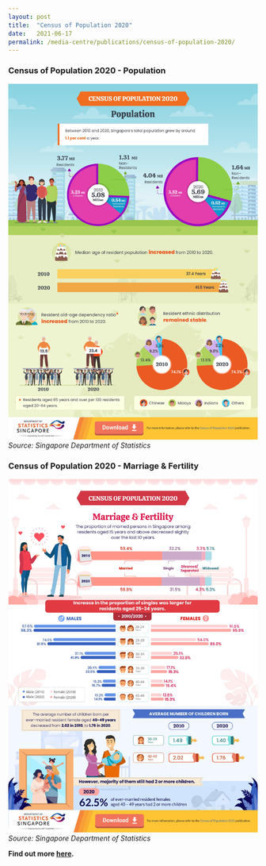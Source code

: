 ```yaml
---
layout: post
title:  "Census of Population 2020"
date:   2021-06-17
permalink: /media-centre/publications/census-of-population-2020/
---
```


### Census of Population 2020 - Population
![Census of Population 2020 - Population](/images/census2020-population.jpg "Census of Population 2020 - Population")  
*Source: Singapore Department of Statistics*  

### Census of Population 2020 - Marriage & Fertility
![Census of Population 2020 - Marriage & Fertility](/images/census2020-marriage-fertility.jpg "Census of Population 2020 - Population")  
*Source: Singapore Department of Statistics*   

**Find out more [here](https://www.singstat.gov.sg/whats-new/visualising-data).**
